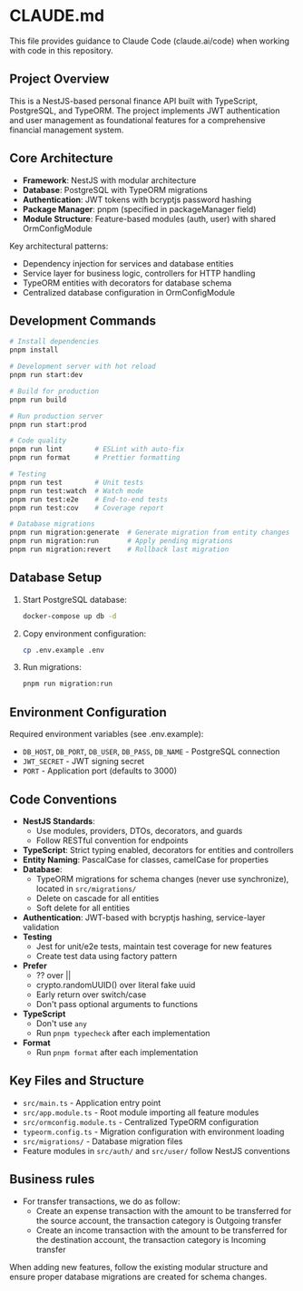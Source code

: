 # CLAUDE.md

This file provides guidance to Claude Code (claude.ai/code) when working with code in this repository.

## Project Overview

This is a NestJS-based personal finance API built with TypeScript, PostgreSQL, and TypeORM. The project implements JWT authentication and user management as foundational features for a comprehensive financial management system.

## Core Architecture

- **Framework**: NestJS with modular architecture
- **Database**: PostgreSQL with TypeORM migrations
- **Authentication**: JWT tokens with bcryptjs password hashing
- **Package Manager**: pnpm (specified in packageManager field)
- **Module Structure**: Feature-based modules (auth, user) with shared OrmConfigModule

Key architectural patterns:
- Dependency injection for services and database entities
- Service layer for business logic, controllers for HTTP handling
- TypeORM entities with decorators for database schema
- Centralized database configuration in OrmConfigModule

## Development Commands

```bash
# Install dependencies
pnpm install

# Development server with hot reload
pnpm run start:dev

# Build for production
pnpm run build

# Run production server
pnpm run start:prod

# Code quality
pnpm run lint        # ESLint with auto-fix
pnpm run format      # Prettier formatting

# Testing
pnpm run test        # Unit tests
pnpm run test:watch  # Watch mode
pnpm run test:e2e    # End-to-end tests
pnpm run test:cov    # Coverage report

# Database migrations
pnpm run migration:generate  # Generate migration from entity changes
pnpm run migration:run       # Apply pending migrations
pnpm run migration:revert    # Rollback last migration
```

## Database Setup

1. Start PostgreSQL database:
   ```bash
   docker-compose up db -d
   ```

2. Copy environment configuration:
   ```bash
   cp .env.example .env
   ```

3. Run migrations:
   ```bash
   pnpm run migration:run
   ```

## Environment Configuration

Required environment variables (see .env.example):
- `DB_HOST`, `DB_PORT`, `DB_USER`, `DB_PASS`, `DB_NAME` - PostgreSQL connection
- `JWT_SECRET` - JWT signing secret
- `PORT` - Application port (defaults to 3000)

## Code Conventions

- **NestJS Standards**:
  - Use modules, providers, DTOs, decorators, and guards
  - Follow RESTful convention for endpoints
- **TypeScript**: Strict typing enabled, decorators for entities and controllers
- **Entity Naming**: PascalCase for classes, camelCase for properties
- **Database**:
  - TypeORM migrations for schema changes (never use synchronize), located in `src/migrations/`
  - Delete on cascade for all entities
  - Soft delete for all entities
- **Authentication**: JWT-based with bcryptjs hashing, service-layer validation
- **Testing**
  - Jest for unit/e2e tests, maintain test coverage for new features
  - Create test data using factory pattern
- **Prefer**
  - ?? over ||
  - crypto.randomUUID() over literal fake uuid
  - Early return over switch/case
  - Don't pass optional arguments to functions
- **TypeScript**
  - Don't use `any`
  - Run `pnpm typecheck` after each implementation
- **Format**
  - Run `pnpm format` after each implementation

## Key Files and Structure

- `src/main.ts` - Application entry point
- `src/app.module.ts` - Root module importing all feature modules
- `src/ormconfig.module.ts` - Centralized TypeORM configuration
- `typeorm.config.ts` - Migration configuration with environment loading
- `src/migrations/` - Database migration files
- Feature modules in `src/auth/` and `src/user/` follow NestJS conventions

## Business rules

- For transfer transactions, we do as follow:
  - Create an expense transaction with the amount to be transferred for the source account, the transaction category is Outgoing transfer
  - Create an income transaction with the amount to be transferred for the destination account, the transaction category is Incoming transfer

When adding new features, follow the existing modular structure and ensure proper database migrations are created for schema changes.